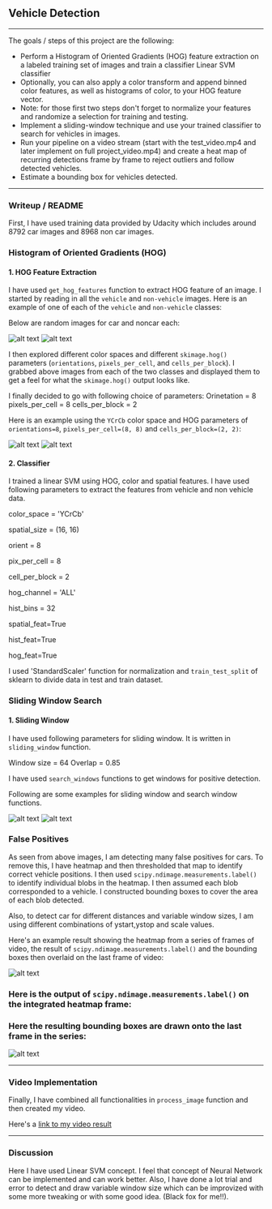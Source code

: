 ## Vehicle Detection

---



The goals / steps of this project are the following:

* Perform a Histogram of Oriented Gradients (HOG) feature extraction on a labeled training set of images and train a classifier Linear SVM classifier
* Optionally, you can also apply a color transform and append binned color features, as well as histograms of color, to your HOG feature vector. 
* Note: for those first two steps don't forget to normalize your features and randomize a selection for training and testing.
* Implement a sliding-window technique and use your trained classifier to search for vehicles in images.
* Run your pipeline on a video stream (start with the test_video.mp4 and later implement on full project_video.mp4) and create a heat map of recurring detections frame by frame to reject outliers and follow detected vehicles.
* Estimate a bounding box for vehicles detected.

[//]: # (Image References)
[image1]: ./examples/car.png
[image2]: ./examples/noncar.png
[image3]: ./examples/car_hog.png
[image4]: ./examples/noncar_hog.png
[image5]: ./examples/multiple_frames.png
[image6]: ./examples/multiple_frames_2.png
[image7]: ./examples/result.png
[image8]: ./examples/heatmap.png

[video1]: ./project_video.mp4


---
### Writeup / README
First, I have used training data provided by Udacity which includes around 8792 car images and 8968 non car images.

### Histogram of Oriented Gradients (HOG)

#### 1. HOG Feature Extraction

I have used `get_hog_features` function to extract HOG feature of an image.
I started by reading in all the `vehicle` and `non-vehicle` images.  Here is an example of one of each of the `vehicle` and `non-vehicle` classes:

Below are random images for car and noncar each:

![alt text][image1]
![alt text][image2]

I then explored different color spaces and different `skimage.hog()` parameters (`orientations`, `pixels_per_cell`, and `cells_per_block`).  I grabbed above images from each of the two classes and displayed them to get a feel for what the `skimage.hog()` output looks like.

I finally decided to go with following choice of parameters:
Orinetation = 8
pixels_per_cell = 8
cells_per_block = 2

Here is an example using the `YCrCb` color space and HOG parameters of `orientations=8`, `pixels_per_cell=(8, 8)` and `cells_per_block=(2, 2)`:

![alt text][image3]
![alt text][image4]


#### 2. Classifier

I trained a linear SVM using HOG, color and spatial features. I have used following parameters to extract the features from vehicle and non vehicle data.

color_space = 'YCrCb'

spatial_size = (16, 16)

orient = 8

pix_per_cell = 8

cell_per_block = 2

hog_channel = 'ALL'

hist_bins = 32

spatial_feat=True 

hist_feat=True

hog_feat=True

I used 'StandardScaler' function for normalization and `train_test_split` of sklearn to divide data in test and train dataset.

### Sliding Window Search

#### 1. Sliding Window

I have used following parameters for sliding window. It is written in `sliding_window` function.

Window size = 64
Overlap = 0.85

I have used `search_windows` functions to get windows for positive detection. 

Following are some examples for sliding window and search window functions.

![alt text][image5]
![alt text][image6]

### False Positives

As seen from above images, I am detecting many false positives for cars. To remove this, I have heatmap and then thresholded that map to identify correct vehicle positions. I then used `scipy.ndimage.measurements.label()` to identify individual blobs in the heatmap.  I then assumed each blob corresponded to a vehicle.  I constructed bounding boxes to cover the area of each blob detected.  

Also, to detect car for different distances and variable window sizes, I am using different combinations of ystart,ystop and scale values.

Here's an example result showing the heatmap from a series of frames of video, the result of `scipy.ndimage.measurements.label()` and the bounding boxes then overlaid on the last frame of video:

![alt text][image7]


### Here is the output of `scipy.ndimage.measurements.label()` on the integrated heatmap frame:

### Here the resulting bounding boxes are drawn onto the last frame in the series:
![alt text][image8]


---

### Video Implementation

Finally, I have combined all functionalities in `process_image` function and then created my video.

Here's a [link to my video result](./output_video/project_video.mp4)



---

### Discussion

Here I have used Linear SVM concept. I feel that concept of Neural Network can be implemented and can work better. Also, I have done a lot trial and error to detect and draw variable window size which can be improvized with some more tweaking or with some good idea. (Black fox for me!!). 

